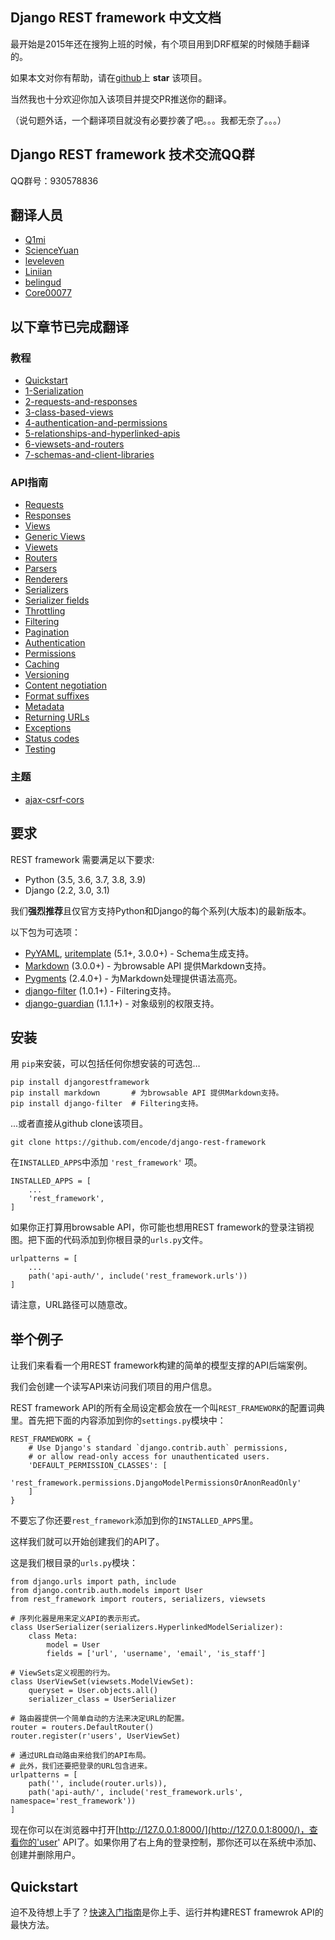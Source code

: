 ## Django REST framework 中文文档

最开始是2015年还在搜狗上班的时候，有个项目用到DRF框架的时候随手翻译的。

如果本文对你有帮助，请在[github](https://github.com/Q1mi/Django-REST-framework-documentation/tree/master/)上 **star** 该项目。

当然我也十分欢迎你加入该项目并提交PR推送你的翻译。

（说句题外话，一个翻译项目就没有必要抄袭了吧。。。我都无奈了。。。）

## Django REST framework 技术交流QQ群

QQ群号：930578836

## 翻译人员

* [Q1mi](https://github.com/Q1mi)
* [ScienceYuan](https://github.com/ScienceYuan)
* [leveleven](https://github.com/leveleven)
* [Liniian](https://github.com/Liniian)
* [belingud](https://github.com/belingud)
* [Core00077](https://github.com/Core00077)

## 以下章节已完成翻译

### 教程

* [Quickstart](/Django-REST-framework-documentation/tutorial/quickstart_zh/)
* [1-Serialization](/Django-REST-framework-documentation/tutorial/1-serialization_zh/)
* [2-requests-and-responses](/Django-REST-framework-documentation/tutorial/2-requests-and-responses_zh/)
* [3-class-based-views](/Django-REST-framework-documentation/tutorial/3-class-based-views_zh/)
* [4-authentication-and-permissions](/Django-REST-framework-documentation/tutorial/4-authentication-and-permissions_zh/)
* [5-relationships-and-hyperlinked-apis](/Django-REST-framework-documentation/tutorial/5-relationships-and-hyperlinked-apis_zh/)
* [6-viewsets-and-routers](/Django-REST-framework-documentation/tutorial/6-viewsets-and-routers_zh/)
* [7-schemas-and-client-libraries](/Django-REST-framework-documentation/tutorial/7-schemas-and-client-libraries_zh/)

### API指南

* [Requests](/Django-REST-framework-documentation/api-guide/requests_zh/)
* [Responses](/Django-REST-framework-documentation/api-guide/responses_zh/)
* [Views](/Django-REST-framework-documentation/api-guide/views_zh/)
* [Generic Views](/Django-REST-framework-documentation/api-guide/generic-views_zh/)
* [Viewets](/Django-REST-framework-documentation/api-guide/viewsets_zh/)
* [Routers](/Django-REST-framework-documentation/api-guide/routers_zh/)
* [Parsers](/Django-REST-framework-documentation/api-guide/parsers_zh/)
* [Renderers](/Django-REST-framework-documentation/api-guide/renderers_zh/)
* [Serializers](/Django-REST-framework-documentation/api-guide/serializers_zh/)
* [Serializer fields](/Django-REST-framework-documentation/api-guide/fields_zh/)
* [Throttling](/Django-REST-framework-documentation/api-guide/throttling_zh/)
* [Filtering](/Django-REST-framework-documentation/api-guide/filtering_zh/)
* [Pagination](/Django-REST-framework-documentation/api-guide/pagination_zh/)
* [Authentication](/Django-REST-framework-documentation/api-guide/authentication_zh/)
* [Permissions](/Django-REST-framework-documentation/api-guide/permissions_zh/)
* [Caching](/Django-REST-framework-documentation/api-guide/caching_zh/)
* [Versioning](/Django-REST-framework-documentation/api-guide/versioning_zh/)
* [Content negotiation](/Django-REST-framework-documentation/api-guide/content-negotiation_zh/)
* [Format suffixes](/Django-REST-framework-documentation/api-guide/format-suffixes_zh/)
* [Metadata](/Django-REST-framework-documentation/api-guide/metadata_zh/)
* [Returning URLs](/Django-REST-framework-documentation/api-guide/reverse_zh/)
* [Exceptions](/Django-REST-framework-documentation/api-guide/exceptions_zh/)
* [Status codes](/Django-REST-framework-documentation/api-guide/status-codes_zh/)
* [Testing](/Django-REST-framework-documentation/api-guide/testing_zh/)

### 主题

* [ajax-csrf-cors](/Django-REST-framework-documentation/topics/ajax-csrf-cors_zh/)

## 要求

REST framework 需要满足以下要求:

* Python (3.5, 3.6, 3.7, 3.8, 3.9)
* Django (2.2, 3.0, 3.1)

我们**强烈推荐**且仅官方支持Python和Django的每个系列(大版本)的最新版本。

以下包为可选项：

* [PyYAML][pyyaml], [uritemplate][uriteemplate] (5.1+, 3.0.0+) - Schema生成支持。
* [Markdown][markdown] (3.0.0+) - 为browsable API 提供Markdown支持。
* [Pygments][pygments] (2.4.0+) - 为Markdown处理提供语法高亮。
* [django-filter][django-filter] (1.0.1+) - Filtering支持。
* [django-guardian][django-guardian] (1.1.1+) - 对象级别的权限支持。

## 安装

用 `pip`来安装，可以包括任何你想安装的可选包…

    pip install djangorestframework
    pip install markdown       # 为browsable API 提供Markdown支持。
    pip install django-filter  # Filtering支持。

...或者直接从github clone该项目。

    git clone https://github.com/encode/django-rest-framework

在`INSTALLED_APPS`中添加 `'rest_framework'` 项。

    INSTALLED_APPS = [
        ...
        'rest_framework',
    ]

如果你正打算用browsable API，你可能也想用REST framework的登录注销视图。把下面的代码添加到你根目录的`urls.py`文件。

    urlpatterns = [
        ...
        path('api-auth/', include('rest_framework.urls'))
    ]

请注意，URL路径可以随意改。

## 举个例子

让我们来看看一个用REST framework构建的简单的模型支撑的API后端案例。

我们会创建一个读写API来访问我们项目的用户信息。

REST framework API的所有全局设定都会放在一个叫`REST_FRAMEWORK`的配置词典里。首先把下面的内容添加到你的`settings.py`模块中：

    REST_FRAMEWORK = {
        # Use Django's standard `django.contrib.auth` permissions,
        # or allow read-only access for unauthenticated users.
        'DEFAULT_PERMISSION_CLASSES': [
            'rest_framework.permissions.DjangoModelPermissionsOrAnonReadOnly'
        ]
    }

不要忘了你还要`rest_framework`添加到你的`INSTALLED_APPS`里。

这样我们就可以开始创建我们的API了。

这是我们根目录的`urls.py`模块：

    from django.urls import path, include
    from django.contrib.auth.models import User
    from rest_framework import routers, serializers, viewsets
    
    # 序列化器是用来定义API的表示形式。
    class UserSerializer(serializers.HyperlinkedModelSerializer):
        class Meta:
            model = User
            fields = ['url', 'username', 'email', 'is_staff']
    
    # ViewSets定义视图的行为。
    class UserViewSet(viewsets.ModelViewSet):
        queryset = User.objects.all()
        serializer_class = UserSerializer
    
    # 路由器提供一个简单自动的方法来决定URL的配置。
    router = routers.DefaultRouter()
    router.register(r'users', UserViewSet)
    
    # 通过URL自动路由来给我们的API布局。
    # 此外，我们还要把登录的URL包含进来。
    urlpatterns = [
        path('', include(router.urls)),
        path('api-auth/', include('rest_framework.urls', namespace='rest_framework'))
    ]

现在你可以在浏览器中打开[http://127.0.0.1:8000/](http://127.0.0.1:8000/)，查看你的'user' API了。如果你用了右上角的登录控制，那你还可以在系统中添加、创建并删除用户。

## Quickstart

迫不及待想上手了？[快速入门指南][quickstart]是你上手、运行并构建REST framewrok API的最快方法。

[pyyaml]: https://pypi.org/project/PyYAML/
[uriteemplate]: https://pypi.org/project/uritemplate/
[markdown]: https://pypi.org/project/Markdown/
[pygments]: https://pypi.org/project/Pygments/
[django-filter]: https://pypi.org/project/django-filter/
[django-guardian]: https://github.com/django-guardian/django-guardian
[quickstart]: tutorial/quickstart_zh.md